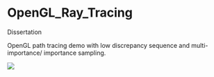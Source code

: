 # OpenGL_Ray_Tracing

Dissertation

OpenGL path tracing demo with low discrepancy sequence and multi-importance/ importance sampling.

![](https://ibb.co/xLSdBWv)
